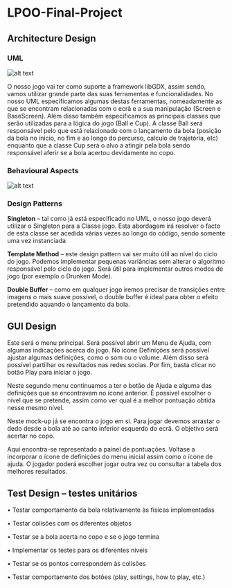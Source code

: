 # LPOO-Final-Project

## Architecture Design

### UML

![alt text](https://github.com/dolfander/LPOO-Final-Project/blob/master/ImagesREADME/uml.png "Logo Title Text 1")

O nosso jogo vai ter como suporte a framework libGDX, assim sendo, vamos utilizar grande parte das suas ferramentas e funcionalidades. No nosso UML especificamos algumas destas ferramentas, nomeadamente as que se encontram relacionadas com o ecrã e a sua manipulação (Screen e BaseScreen). Além disso também especificamos as principais classes que serão utilizadas para a lógica do jogo (Ball e Cup). A classe Ball será responsável pelo que está relacionado com o lançamento da bola (posição da bola no ínicio, no fim e ao longo do percurso, calculo de trajetória, etc) enquanto que a classe Cup será o alvo a atingir pela bola sendo responsável aferir se a bola acertou devidamente no copo.

### Behavioural Aspects

![alt text](https://github.com/dolfander/LPOO-Final-Project/blob/master/ImagesREADME/bahaviour.png "Logo Title Text 2")

### Design Patterns

**Singleton** – tal como já está especificado no UML, o nosso jogo deverá utilizar o Singleton para
a Classe jogo. Esta abordagem irá resolver o facto de esta classe ser acedida várias vezes ao
longo do código, sendo somente uma vez instanciada

**Template Method** – este design pattern vai ser muito útil ao nível do ciclo do jogo. Podemos
implementar pequenas variâncias sem alterar o algoritmo responsável pelo ciclo do jogo. Será
útil para implementar outros modos de jogo (por exemplo o Drunken Mode).

**Double Buffer** – como em qualquer jogo iremos precisar de transições entre imagens o mais
suave possível, o double buffer é ideal para obter o efeito pretendido aquando o lançamento
da bola.

## GUI Design

Este será o menu principal. Será possível abrir um Menu de Ajuda, com algumas indicações acerca do jogo. No ícone Definições será possível ajustar algumas definições, como o som ou o volume. Além disso será possível partilhar os resultados nas redes socias. Por fim, basta clicar no botão Play para iniciar o jogo.



Neste segundo menu
continuamos a ter o botão de
Ajuda e alguma das definições
que se encontravam no ícone
anterior. É possível escolher o
nível que se pretende, assim
como ver qual é a melhor
pontuação obtida nesse mesmo
nível.

Neste mock-up já se encontra
o jogo em si. Para jogar
devemos arrastar o dedo
desde a bola até ao canto
inferior esquerdo do ecrã. O
objetivo será acertar no copo.

Aqui encontra-se representado
a painel de pontuações. Voltase
a incorporar o ícone de
definições do menu inicial
assim como o ícone de ajuda. O
jogador poderá escolher jogar
outra vez ou consultar a tabela
dos melhores resultados.

## Test Design – testes unitários

• Testar comportamento da bola relativamente às físicas implementadas

• Testar colisões com os diferentes objetos

• Testar se a bola acerta no copo e se o jogo termina

• Implementar os testes para os diferentes níveis

• Testar se os pontos correspondem às colisões

• Testar comportamento dos botões (play, settings, how to play, etc.)
